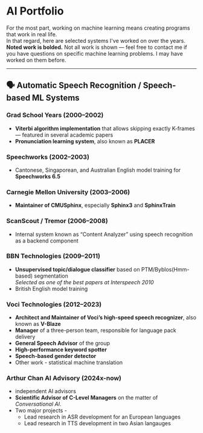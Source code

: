 # AI Portfolio

For the most part, working on machine learning means creating programs that work in real life.  
In that regard, here are selected systems I've worked on over the years.  
**Noted work is bolded.** Not all work is shown — feel free to contact me if you have questions on specific machine learning problems. I may have worked on them before.

---

## 🗣️ Automatic Speech Recognition / Speech-based ML Systems

### Grad School Years (2000–2002)

- **Viterbi algorithm implementation** that allows skipping exactly K-frames — featured in several academic papers  
- **Pronunciation learning system**, also known as **PLACER**

### Speechworks (2002–2003)

- Cantonese, Singaporean, and Australian English model training for **Speechworks 6.5**

### Carnegie Mellon University (2003–2006)

- **Maintainer of CMUSphinx**, especially **Sphinx3** and **SphinxTrain**

### ScanScout / Tremor (2006–2008)

- Internal system known as “Content Analyzer” using speech recognition as a backend component

### BBN Technologies (2009–2011)

- **Unsupervised topic/dialogue classifier** based on PTM/Byblos(Hmm-based) segmentation  
  _Selected as one of the best papers at Interspeech 2010_  
- British English model training

### Voci Technologies (2012–2023)

- **Architect and Maintainer of Voci’s high-speed speech recognizer**, also known as **V-Blaze**
- **Manager** of a three-person team, responsible for language pack delivery
- **General Speech Advisor** of the group
- **High-performance keyword spotter**
- **Speech-based gender detector**
- Other work - statistical machine translation

### Arthur Chan AI Advisory (2024x-now)
- independent AI advisors
- **Scientific Advisor of C-Level Managers** on the matter of *Conversational AI*.
- Two major projects -
  - Lead research in ASR development for an European languages
  - Lead research in TTS development in two Asian langauges
  
